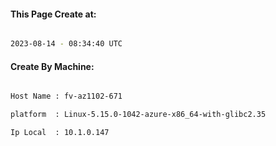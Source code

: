 
   
#### This Page Create at:

```bash

2023-08-14 - 08:34:40 UTC

```

#### Create By Machine:

```bash

Host Name : fv-az1102-671

platform  : Linux-5.15.0-1042-azure-x86_64-with-glibc2.35

Ip Local  : 10.1.0.147

```

